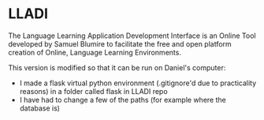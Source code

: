 LLADI
=====

The Language Learning Application Development Interface is an Online Tool developed by Samuel Blumire to
facilitate the free and open platform creation of Online, Language Learning Environments.

This version is modified so that it can be run on Daniel's computer:

 - I made a flask virtual python environment (.gitignore'd due to practicality reasons) in a folder called flask in LLADI repo
 - I have had to change a few of the paths (for example where the database is)